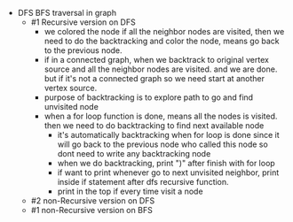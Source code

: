 * DFS BFS traversal in graph
  * #1 Recursive version on DFS
    * we colored the node if all the neighbor nodes are visited, then we need to do the backtracking and color the node, means go back to the previous node.
    * if in a connected graph, when we backtrack to original vertex source and all the neighbor nodes are visited. and we are done. but if it's not a connected graph so we need start at another vertex source.
    * purpose of backtracking is to explore path to go and find unvisited node
    * when a for loop function is done, means all the nodes is visited. then we need to do backtracking to find next available node
      * it's automatically backtracking when for loop is done since it will go back to the previous node who called this node so dont need to write any backtracking node
      - when we do backtracking, print ")" after finish with for loop
      - if want to print whenever go to next unvisited neighbor, print inside if statement after dfs recursive function.
      - print in the top if every time visit a node
  * #2 non-Recursive version on DFS
  * #1 non-Recursive version on BFS